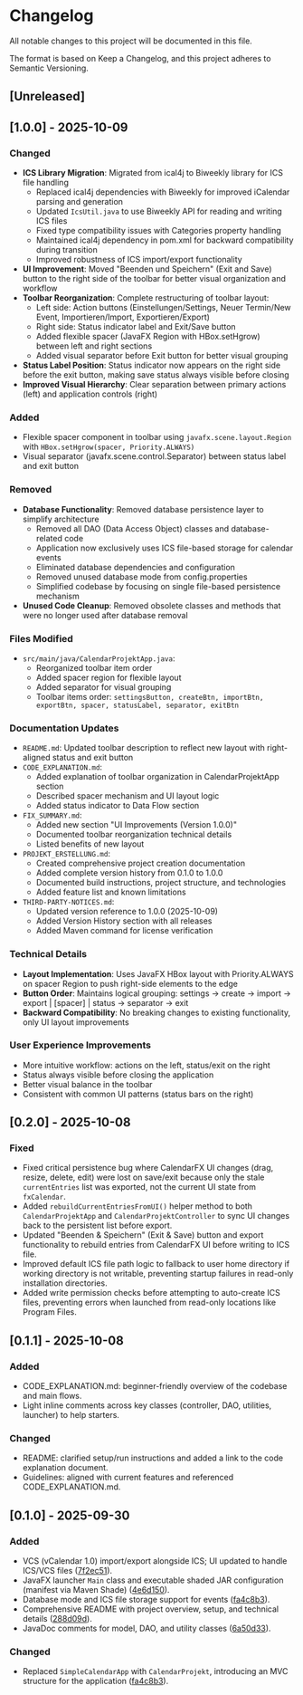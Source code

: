 # Changelog

All notable changes to this project will be documented in this file.

The format is based on Keep a Changelog, and this project adheres to Semantic Versioning.

## [Unreleased]

## [1.0.0] - 2025-10-09

### Changed
- **ICS Library Migration**: Migrated from ical4j to Biweekly library for ICS file handling
  - Replaced ical4j dependencies with Biweekly for improved iCalendar parsing and generation
  - Updated `IcsUtil.java` to use Biweekly API for reading and writing ICS files
  - Fixed type compatibility issues with Categories property handling
  - Maintained ical4j dependency in pom.xml for backward compatibility during transition
  - Improved robustness of ICS import/export functionality
- **UI Improvement**: Moved "Beenden und Speichern" (Exit and Save) button to the right side of the toolbar for better visual organization and workflow
- **Toolbar Reorganization**: Complete restructuring of toolbar layout:
  - Left side: Action buttons (Einstellungen/Settings, Neuer Termin/New Event, Importieren/Import, Exportieren/Export)
  - Right side: Status indicator label and Exit/Save button
  - Added flexible spacer (JavaFX Region with HBox.setHgrow) between left and right sections
  - Added visual separator before Exit button for better visual grouping
- **Status Label Position**: Status indicator now appears on the right side before the exit button, making save status always visible before closing
- **Improved Visual Hierarchy**: Clear separation between primary actions (left) and application controls (right)

### Added
- Flexible spacer component in toolbar using `javafx.scene.layout.Region` with `HBox.setHgrow(spacer, Priority.ALWAYS)`
- Visual separator (javafx.scene.control.Separator) between status label and exit button

### Removed
- **Database Functionality**: Removed database persistence layer to simplify architecture
  - Removed all DAO (Data Access Object) classes and database-related code
  - Application now exclusively uses ICS file-based storage for calendar events
  - Eliminated database dependencies and configuration
  - Removed unused database mode from config.properties
  - Simplified codebase by focusing on single file-based persistence mechanism
- **Unused Code Cleanup**: Removed obsolete classes and methods that were no longer used after database removal

### Files Modified
- `src/main/java/CalendarProjektApp.java`:
  - Reorganized toolbar item order
  - Added spacer region for flexible layout
  - Added separator for visual grouping
  - Toolbar items order: `settingsButton, createBtn, importBtn, exportBtn, spacer, statusLabel, separator, exitBtn`

### Documentation Updates
- `README.md`: Updated toolbar description to reflect new layout with right-aligned status and exit button
- `CODE_EXPLANATION.md`: 
  - Added explanation of toolbar organization in CalendarProjektApp section
  - Described spacer mechanism and UI layout logic
  - Added status indicator to Data Flow section
- `FIX_SUMMARY.md`: 
  - Added new section "UI Improvements (Version 1.0.0)"
  - Documented toolbar reorganization technical details
  - Listed benefits of new layout
- `PROJEKT_ERSTELLUNG.md`: 
  - Created comprehensive project creation documentation
  - Added complete version history from 0.1.0 to 1.0.0
  - Documented build instructions, project structure, and technologies
  - Added feature list and known limitations
- `THIRD-PARTY-NOTICES.md`:
  - Updated version reference to 1.0.0 (2025-10-09)
  - Added Version History section with all releases
  - Added Maven command for license verification

### Technical Details
- **Layout Implementation**: Uses JavaFX HBox layout with Priority.ALWAYS on spacer Region to push right-side elements to the edge
- **Button Order**: Maintains logical grouping: settings → create → import → export | [spacer] | status → separator → exit
- **Backward Compatibility**: No breaking changes to existing functionality, only UI layout improvements

### User Experience Improvements
- More intuitive workflow: actions on the left, status/exit on the right
- Status always visible before closing the application
- Better visual balance in the toolbar
- Consistent with common UI patterns (status bars on the right)

## [0.2.0] - 2025-10-08

### Fixed
- Fixed critical persistence bug where CalendarFX UI changes (drag, resize, delete, edit) were lost on save/exit because only the stale `currentEntries` list was exported, not the current UI state from `fxCalendar`.
- Added `rebuildCurrentEntriesFromUI()` helper method to both `CalendarProjektApp` and `CalendarProjektController` to sync UI changes back to the persistent list before export.
- Updated "Beenden & Speichern" (Exit & Save) button and export functionality to rebuild entries from CalendarFX UI before writing to ICS file.
- Improved default ICS file path logic to fallback to user home directory if working directory is not writable, preventing startup failures in read-only installation directories.
- Added write permission checks before attempting to auto-create ICS files, preventing errors when launched from read-only locations like Program Files.

## [0.1.1] - 2025-10-08

### Added
- CODE_EXPLANATION.md: beginner-friendly overview of the codebase and main flows.
- Light inline comments across key classes (controller, DAO, utilities, launcher) to help starters.

### Changed
- README: clarified setup/run instructions and added a link to the code explanation document.
- Guidelines: aligned with current features and referenced CODE_EXPLANATION.md.

## [0.1.0] - 2025-09-30

### Added
- VCS (vCalendar 1.0) import/export alongside ICS; UI updated to handle ICS/VCS files ([7f2ec51](https://github.com/Aile0n/calendar-java/commit/7f2ec51)).
- JavaFX launcher `Main` class and executable shaded JAR configuration (manifest via Maven Shade) ([4e6d150](https://github.com/Aile0n/calendar-java/commit/4e6d150)).
- Database mode and ICS file storage support for events ([fa4c8b3](https://github.com/Aile0n/calendar-java/commit/fa4c8b3)).
- Comprehensive README with project overview, setup, and technical details ([288d09d](https://github.com/Aile0n/calendar-java/commit/288d09d)).
- JavaDoc comments for model, DAO, and utility classes ([6a50d33](https://github.com/Aile0n/calendar-java/commit/6a50d33)).

### Changed
- Replaced `SimpleCalendarApp` with `CalendarProjekt`, introducing an MVC structure for the application ([fa4c8b3](https://github.com/Aile0n/calendar-java/commit/fa4c8b3)).
